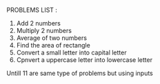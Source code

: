 PROBLEMS LIST :
1. Add 2 numbers
2. Multiply 2 numbers
3. Average of two numbers
4. Find the area of rectangle
5. Convert a small letter into capital letter
6. Cpnvert a uppercase letter into lowercase letter

Untill 11 are same type of problems but using inputs